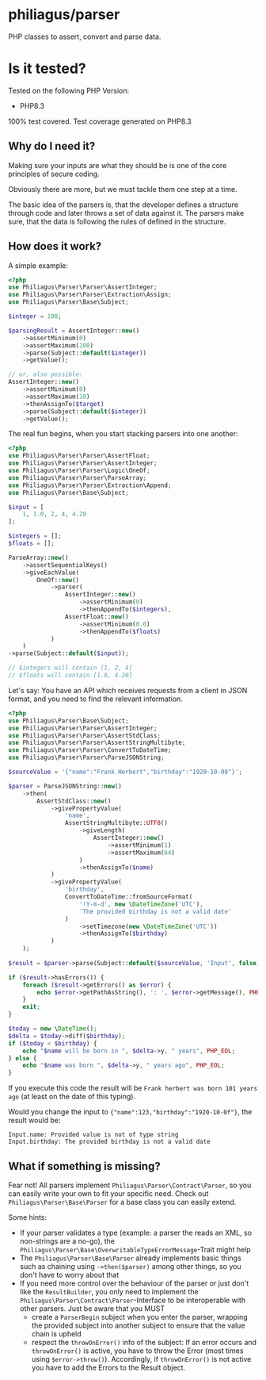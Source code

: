 # philiagus/parser

PHP classes to assert, convert and parse data.

# Is it tested?

Tested on the following PHP Version:

- PHP8.3

100% test covered. Test coverage generated on PHP8.3

## Why do I need it?

Making sure your inputs are what they should be is one of the core principles of secure coding.

Obviously there are more, but we must tackle them one step at a time.

The basic idea of the parsers is, that the developer defines a structure through code and later throws a set of data
against it. The parsers make sure, that the data is following the rules of defined in the structure.

## How does it work?

A simple example:

```php
<?php
use Philiagus\Parser\Parser\AssertInteger;
use Philiagus\Parser\Parser\Extraction\Assign;
use Philiagus\Parser\Base\Subject;

$integer = 100;

$parsingResult = AssertInteger::new()
    ->assertMinimum(0)
    ->assertMaximum(100)
    ->parse(Subject::default($integer))
    ->getValue();

// or, also possible:
AssertInteger::new()
    ->assertMinimum(0)
    ->assertMaximum(10)
    ->thenAssignTo($target)
    ->parse(Subject::default($integer))
    ->getValue();
```

The real fun begins, when you start stacking parsers into one another:

```php
<?php
use Philiagus\Parser\Parser\AssertFloat;
use Philiagus\Parser\Parser\AssertInteger;
use Philiagus\Parser\Parser\Logic\OneOf;
use Philiagus\Parser\Parser\ParseArray;
use Philiagus\Parser\Parser\Extraction\Append;
use Philiagus\Parser\Base\Subject;

$input = [
    1, 1.0, 2, 4, 4.20
];

$integers = [];
$floats = [];

ParseArray::new()
    ->assertSequentialKeys()
    ->giveEachValue(
        OneOf::new()
            ->parser(
                AssertInteger::new()
                    ->assertMinimum(0)
                    ->thenAppendTo($integers),
                AssertFloat::new()
                    ->assertMinimum(0.0)
                    ->thenAppendTo($floats)
            )
    )
->parse(Subject::default($input));

// $integers will contain [1, 2, 4]
// $floats will contain [1.0, 4.20]

```

Let's say: You have an API which receives requests from a client in JSON format, and you need to find the relevant information.

```php
<?php
use Philiagus\Parser\Base\Subject;
use Philiagus\Parser\Parser\AssertInteger;
use Philiagus\Parser\Parser\AssertStdClass;
use Philiagus\Parser\Parser\AssertStringMultibyte;
use Philiagus\Parser\Parser\ConvertToDateTime;
use Philiagus\Parser\Parser\ParseJSONString;

$sourceValue = '{"name":"Frank Herbert","birthday":"1920-10-08"}';

$parser = ParseJSONString::new()
    ->then(
        AssertStdClass::new()
            ->givePropertyValue(
                'name',
                AssertStringMultibyte::UTF8()
                    ->giveLength(
                        AssertInteger::new()
                            ->assertMinimum(1)
                            ->assertMaximum(64)
                    )
                    ->thenAssignTo($name)
            )
            ->givePropertyValue(
                'birthday',
                ConvertToDateTime::fromSourceFormat(
                    '!Y-m-d', new \DateTimeZone('UTC'),
                    'The provided birthday is not a valid date'
                )
                    ->setTimezone(new \DateTimeZone('UTC'))
                    ->thenAssignTo($birthday)
            )
    );
    
$result = $parser->parse(Subject::default($sourceValue, 'Input', false));

if ($result->hasErrors()) {
    foreach ($result->getErrors() as $error) {
        echo $error->getPathAsString(), ': ', $error->getMessage(), PHP_EOL;
    }
    exit;
}

$today = new \DateTime();
$delta = $today->diff($birthday);
if ($today < $birthday) {
    echo "$name will be born in ", $delta->y, " years", PHP_EOL;
} else {
    echo "$name was born ", $delta->y, " years ago", PHP_EOL;
}
```

If you execute this code the result will be `Frank herbert was born 101 years ago` (at least on the date of this typing).

Would you change the input to `{"name":123,"birthday":"1920-10-0f"}`, the result would be:
```text
Input.name: Provided value is not of type string
Input.birthday: The provided birthday is not a valid date
```

## What if something is missing?

Fear not! All parsers implement `Philiagus\Parser\Contract\Parser`, so you can easily write your own to fit your specific need. Check out `Philiagus\Parser\Base\Parser` for a base class you can easily extend.

Some hints:
- If your parser validates a type (example: a parser the reads an XML, so non-strings are a no-go), the `Philiagus\Parser\Base\OverwritableTypeErrorMessage`-Trait might help
- The `Philiagus\Parser\Base\Parser` already implements basic things such as chaining using `->then($parser)` among other things, so you don't have to worry about that
- If you need more control over the behaviour of the parser or just don't like the `ResultBuilder`, you only need to implement the `Philiagus\Parser\Contract\Parser`-Interface to be interoperable with other parsers. Just be aware that you MUST
  - create a `ParserBegin` subject when you enter the parser, wrapping the provided subject into another subject to ensure that the value chain is upheld
  - respect the `throwOnError()` info of the subject: If an error occurs and `throwOnError()` is active, you have to throw the Error (most times using `$error->throw()`). Accordingly, if `throwOnError()` is not active you have to add the Errors to the Result object.
